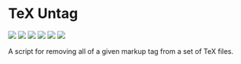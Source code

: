 # TeX Untag

<a href="https://pypi.org/project/tex-untag"><img src="https://img.shields.io/pypi/v/tex-untag?logo=pypi&logoColor=white"/></a> <a href="https://github.com/adam-rumpf/tex-untag"><img src="https://img.shields.io/github/v/tag/adam-rumpf/tex-untag?logo=github"></a> <a href="https://pypi.org/project/tex-untag/#history"><img src="https://img.shields.io/pypi/status/tex-untag"/></a> <a href="https://www.python.org/"><img src="https://img.shields.io/pypi/pyversions/tex-untag?logo=python&logoColor=white"></a> <a href="https://github.com/adam-rumpf/tex-untag/blob/main/LICENSE"><img src="https://img.shields.io/github/license/adam-rumpf/tex-untag"/></a> <a href="https://github.com/adam-rumpf/tex-untag/commits/main"><img src="https://img.shields.io/maintenance/yes/2021"/></a>

A script for removing all of a given markup tag from a set of TeX files.
